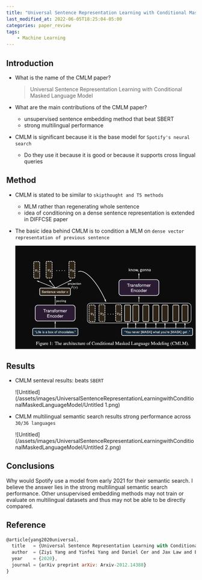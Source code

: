 ```yaml
---
title: "Universal Sentence Representation Learning with Conditional Masked Language Model"
last_modified_at: 2022-06-05T18:25:04-05:00
categories: paper_review
tags:
    - Machine Learning
---
```


## Introduction

- What is the name of the CMLM paper?
    
    > Universal Sentence Representation Learning with Conditional Masked Language Model
    > 
- What are the main contributions of the CMLM paper?
    - unsupervised sentence embedding method that beat SBERT
    - strong multilingual performance
    
- CMLM  is significant because it is the base model for `Spotify's neural search`
    - Do they use it because it is good or because it supports cross lingual queries

## Method

- CMLM is stated to be similar to `skipthought and T5 methods`
    - MLM rather than regenerating whole sentence
    - idea of conditioning on a dense sentence representation is extended in DIFFCSE paper
- The basic idea behind CMLM is to condition a MLM on `dense vector representation of previous sentence`
    
    ![Untitled](/assets/images/UniversalSentenceRepresentationLearningwithConditionalMaskedLanguageModel/Untitled.png)
    

## Results

- CMLM  senteval results: beats `SBERT`
    
    ![Untitled](/assets/images/UniversalSentenceRepresentationLearningwithConditionalMaskedLanguageModel/Untitled 1.png)
    
- CMLM multilingual semantic search results strong performance across `30/36 languages`
    
    ![Untitled](/assets/images/UniversalSentenceRepresentationLearningwithConditionalMaskedLanguageModel/Untitled 2.png)
    

## Conclusions

Why would Spotify use a model from early 2021 for their semantic search. I believe the answer lies in the strong multilingual semantic search performance. Other unsupervised embedding methods may not train or evaluate on multilingual datasets and thus may not be able to be directly compared.

## Reference

```jsx
@article{yang2020universal,
  title   = {Universal Sentence Representation Learning with Conditional Masked Language Model},
  author  = {Ziyi Yang and Yinfei Yang and Daniel Cer and Jax Law and Eric Darve},
  year    = {2020},
  journal = {arXiv preprint arXiv: Arxiv-2012.14388}
}
```